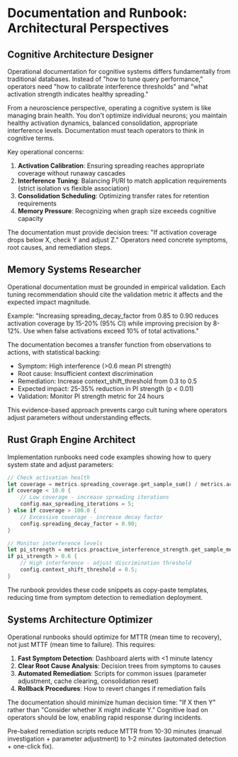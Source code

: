 # Documentation and Runbook: Architectural Perspectives

## Cognitive Architecture Designer

Operational documentation for cognitive systems differs fundamentally from traditional databases. Instead of "how to tune query performance," operators need "how to calibrate interference thresholds" and "what activation strength indicates healthy spreading."

From a neuroscience perspective, operating a cognitive system is like managing brain health. You don't optimize individual neurons; you maintain healthy activation dynamics, balanced consolidation, appropriate interference levels. Documentation must teach operators to think in cognitive terms.

Key operational concerns:
1. **Activation Calibration**: Ensuring spreading reaches appropriate coverage without runaway cascades
2. **Interference Tuning**: Balancing PI/RI to match application requirements (strict isolation vs flexible association)
3. **Consolidation Scheduling**: Optimizing transfer rates for retention requirements
4. **Memory Pressure**: Recognizing when graph size exceeds cognitive capacity

The documentation must provide decision trees: "If activation coverage drops below X, check Y and adjust Z." Operators need concrete symptoms, root causes, and remediation steps.

## Memory Systems Researcher

Operational documentation must be grounded in empirical validation. Each tuning recommendation should cite the validation metric it affects and the expected impact magnitude.

Example: "Increasing spreading_decay_factor from 0.85 to 0.90 reduces activation coverage by 15-20% (95% CI) while improving precision by 8-12%. Use when false activations exceed 10% of total activations."

The documentation becomes a transfer function from observations to actions, with statistical backing:
- Symptom: High interference (>0.6 mean PI strength)
- Root cause: Insufficient context discrimination
- Remediation: Increase context_shift_threshold from 0.3 to 0.5
- Expected impact: 25-35% reduction in PI strength (p < 0.01)
- Validation: Monitor PI strength metric for 24 hours

This evidence-based approach prevents cargo cult tuning where operators adjust parameters without understanding effects.

## Rust Graph Engine Architect

Implementation runbooks need code examples showing how to query system state and adjust parameters:

```rust
// Check activation health
let coverage = metrics.spreading_coverage.get_sample_sum() / metrics.activation_events.get() as f64;
if coverage < 10.0 {
    // Low coverage - increase spreading iterations
    config.max_spreading_iterations = 5;
} else if coverage > 100.0 {
    // Excessive coverage - increase decay factor
    config.spreading_decay_factor = 0.90;
}

// Monitor interference levels
let pi_strength = metrics.proactive_interference_strength.get_sample_mean();
if pi_strength > 0.6 {
    // High interference - adjust discrimination threshold
    config.context_shift_threshold = 0.5;
}
```

The runbook provides these code snippets as copy-paste templates, reducing time from symptom detection to remediation deployment.

## Systems Architecture Optimizer

Operational runbooks should optimize for MTTR (mean time to recovery), not just MTTF (mean time to failure). This requires:

1. **Fast Symptom Detection**: Dashboard alerts with <1 minute latency
2. **Clear Root Cause Analysis**: Decision trees from symptoms to causes
3. **Automated Remediation**: Scripts for common issues (parameter adjustment, cache clearing, consolidation reset)
4. **Rollback Procedures**: How to revert changes if remediation fails

The documentation should minimize human decision time: "If X then Y" rather than "Consider whether X might indicate Y." Cognitive load on operators should be low, enabling rapid response during incidents.

Pre-baked remediation scripts reduce MTTR from 10-30 minutes (manual investigation + parameter adjustment) to 1-2 minutes (automated detection + one-click fix).
